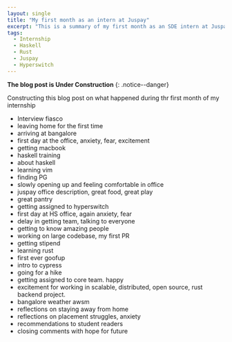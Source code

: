 ```yaml
---
layout: single
title: "My first month as an intern at Juspay"
excerpt: "This is a summary of my first month as an SDE intern at Juspay"
tags:
  - Internship
  - Haskell
  - Rust
  - Juspay
  - Hyperswitch
---
```


**The blog post is Under Construction**
{: .notice--danger}

Constructing this blog post on what happened during thr first month of my internship

- Interview fiasco
- leaving home for the first time
- arriving at bangalore
- first day at the office, anxiety, fear, excitement
- getting macbook
- haskell training
- about haskell
- learning vim
- finding PG
- slowly opening up and feeling comfortable in office
- juspay office description, great food, great play
- great pantry
- getting assigned to hyperswitch
- first day at HS office, again anxiety, fear
- delay in getting team, talking to everyone
- getting to know amazing people
- working on large codebase, my first PR
- getting stipend
- learning rust
- first ever goofup
- intro to cypress 
- going for a hike
- getting assigned to core team. happy
- excitement for working in scalable, distributed, open source, rust backend project.
- bangalore weather awsm
- reflections on staying away from home
- reflections on placement struggles, anxiety
- recommendations to student readers
- closing comments with hope for future